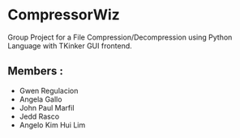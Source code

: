 # CompressorWiz
Group Project for a File Compression/Decompression using Python Language with TKinker GUI frontend.
<br>
## Members : 
- Gwen Regulacion
- Angela Gallo
- John Paul Marfil
- Jedd Rasco
- Angelo Kim Hui Lim
